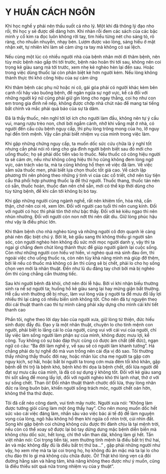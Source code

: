 # Y HUẤN CÁCH NGÔN

Khi học nghề y phải nên thấu suốt cả nho lý. Một khi đã thông lý đạo nho rồi, thì học y sẽ được dễ dàng hơn. Khi nhàn rỗi đem các sách của các bậc minh y cổ kim ra đọc luôn không rời tay, tìm hiểu từng nét cho sáng tỏ, rõ ràng, cho nhuần nhuyễn, nhạy bén. Lượm được vào lòng, sáng hiểu ở mặt nhận xét, tự nhiên khi làm sẽ cảm ứng ra tay mà không có sai lệch.

Nếu cùng một lúc có nhiều người nhà của bệnh nhân mời đi thăm bệnh, nên tùy mức bệnh nào gấp thì tới trước, bệnh nào hoãn thì tới sau, không nên coi trọng kẻ giàu sang mà tới trước, xem nhẹ kẻ nghèo hèn lại đến sau. Hoặc trong việc dùng thuốc lại còn phân biệt kẻ hơn người kém. Nếu lòng không thành thực thì khó công hiệu của sự cảm ứng

Khi thăm bệnh các phụ nữ hoặc ni cô, gái góa phải có người khác kèm bên cạnh rồi hãy vào buông bệnh, để ngăn ngừa sự ngờ vực, kể cả đối với những người kỹ nữ cũng phải giữ gìn lòng cho ngay thẳng, coi họ như con em trong gia đình nề nếp, không được chớp nhả chút nào để mang tai tiếng bất chính và mắc phải quả báo của sự tà dâm.

Đã là thầy thuốc, nên nghĩ tới lợi ích cho người làm đầu, không nên tự ý cầu vui, mang rượu trèo non, chơi bời ngắm cảnh, nhỡ khi vắng mặt ở nhà, có người đến cầu cứu bệnh nguy cấp, thì phụ lòng trông mong của họ, lỡ nguy hại đến tính mệnh. Vậy cần phải biết nhiệm vụ của mình trong việc làm.

Khi gặp những chứng nguy cấp, ta muốn dốc sức cứu chữa là ý nghĩ tốt nhưng cần phải nói rõ ràng cho gia đình người bệnh biết sau đó mới cho uống thuốc; họ sẽ phải dốc tiền vào lo thuốc. Nếu thuốc có công hiệu người ta sẽ cám ơn, nếu như không công hiệu thì họ cũng không đem lòng ngờ vực, oán trách vào ta, mà ta cũng không hổ thẹn về việc đã làm. Về việc sắm sửa thuốc men, phải biết lựa chọn thuốc tốt giá cao. Về cách lập phương thì nên phỏng theo những ý tinh vi của các cổ triết, chớ nên tùy tiện cẩu thả phối hợp phương thuốc lạ để thử người. Thuốc thang, thuốc tán nên có sẵn, thuốc hoàn, thuốc đan nên chế sẵn, mới có thể kịp thời dùng cho tùy từng bệnh, để khi cần tới không bị bó tay.

Khi gặp những người cùng ngành nghề, rất nên khiêm tốn, hòa nhã, cẩn thận, chớ nên coi rẻ, xem lờn. Đối với người cao tuổi thì nên cung kính. Đối với người có học thì phải tôn thờ như bậc thầy. Đối với kẻ kiêu ngạo thì nên nhún nhường. Đối với người còn non nớt thì nên dắt dìu. Giữ lòng phúc hậu như vậy là điều phúc lớn.

Khi thăm bệnh cho nhà nghèo túng và những người cô đơn quạnh lẻ càng phải nên đặc biệt chú ý. Bởi lẽ, kẻ giầu sang thì không thiếu gì người săn sóc, còn người nghèo hèn không đủ sức mời mọc người danh y, vậy thì ta ngại gì chẳng đem chút lòng thành thực để giúp người giành lại cuộc sống. Còn như những người con hiếu vợ hiền, vì nghèo quá mà sinh đau ốm, thì ngoài việc cho uống thuốc ra, còn nên tùy khả năng mình mà giúp đỡ thêm, bởi lẽ nếu có thuốc mà không có ăn thì cũng sẽ bị chết, phải lo cho họ sống chọn vẹn mới là nhân thuật. Đến như lũ du đãng tay chơi bời mà bị nghèo ốm thì cũng chẳng cần thương tiếc.

Sau khi người bệnh đã khỏi, chớ nên đòi lễ hậu. Bởi vì khi nhận biếu thường sinh ra nể sợ người ta; huống hồ kẻ giàu sang lại hay mừng giận bất thường. Hễ cầu vinh thường dễ bị nhục, làm vui lòng vừa ý người ta để mưu đồ lấy lợi nhiều thì lại càng có nhiều biến sinh không tốt. Cho nên đã tự nguyện theo đòi cái thuật thanh cao thì tự mình càng phải xây dựng cho mình cái khí tiết thanh cao

Phần tôi, nghe theo lời dạy bảo của người xưa, giữ lòng từ thiện, đức hiếu sinh được đầy đủ. Đạo y là một nhân thuật, chuyên lo cho tính mệnh con người, phải biết lo lắng cái lo của người, cùng vui với cái vui của người, chỉ lấy việc làm sống người làm phận sự của mình, không được mưu lợi, kể công. Tuy không có sự báo đáp thực cũng có được âm chất (để đức), ngạn ngữ có câu: “Ba đời làm nghề y, về sau sẽ có người làm khanh tướng”. Há chẳng phải do tự nghề đó mà vun trồng nên cái địa vị đó sao. Tôi thường thấy những thầy thuốc đời nay, hoặc nhân lúc cha mẹ người ta gặp cơn nguy kịch, sợ hãi, hoặc bắt bí người ta trong cơn mưa đêm tối khó khăn, gặp bệnh dễ thì trộ là bệnh khó, bệnh khó thì dọa là bệnh chết, dối lừa người để đạt sự mưu cầu của mình, là đã có sự dụng ý không tốt. Đối với kẻ giàu sang thì sốt sắng để mong lấy lợi, đối với người nghèo khó thì lạnh nhạt, thờ ơ với sự sống chết. Than ôi! Đổi nhân thuật thành chước dối lừa, thay lòng nhân đức ra lòng buôn bán, khiến người sống trách móc, người chết oán hờn, không thể tha thứ được.

Tôi đã cất nẻo công danh, vui tình mây nước. Người xưa nói: “Không làm được tướng giỏi cũng làm một ông thầy hay”. Cho nên mong muốn dốc hết sức vào cái việc đáng làm, nhấn sâu vào việc bác ái tế độ để làm nguyện vọng của lòng, ngõ hầu không hổ thẹn khi ngửa cổ nhìn trời, cúi nhìn đất. Song khi gặp bệnh coi chừng không cứu được thì đành chịu là tại mệnh trời, nếu còn có thể xoay sở được lại bó tay dửng dưng mặc bệnh diễn biến mà không chịu dốc sức, hết long, chỉ thở vắn than dài, không làm gì hết. Tần việt nhân nói: Coi trọng tiền tài, xem thường tính mệnh là điều bất trị thứ hai, ăn và mặc không đầy đủ là điều bất trị thứ ba…” , gặp phải những người như vậy, họ xem nhẹ mà ta lại coi trọng họ, họ không đủ ăn mặc mà ta lại lo cho chu đáo thì lo gì mà không cứu chữa được. Ôi! Thật khó lòng vẹn cả đôi đường hằng sản và hằng tâm, khả năng không theo được như ý muốn, cũng là điều thiếu sót quá nửa trong nhiệm vụ của y thuật”.